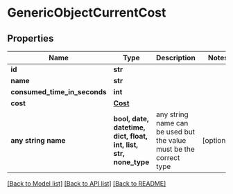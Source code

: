# GenericObjectCurrentCost


## Properties
Name | Type | Description | Notes
------------ | ------------- | ------------- | -------------
**id** | **str** |  | 
**name** | **str** |  | 
**consumed_time_in_seconds** | **int** |  | 
**cost** | [**Cost**](Cost.md) |  | 
**any string name** | **bool, date, datetime, dict, float, int, list, str, none_type** | any string name can be used but the value must be the correct type | [optional]

[[Back to Model list]](../README.md#documentation-for-models) [[Back to API list]](../README.md#documentation-for-api-endpoints) [[Back to README]](../README.md)


